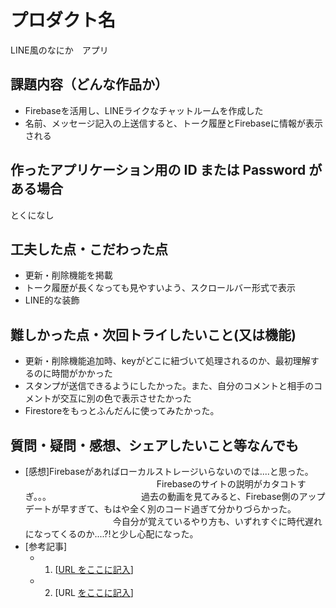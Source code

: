 # プロダクト名

LINE風のなにか　アプリ

## 課題内容（どんな作品か）

- Firebaseを活用し、LINEライクなチャットルームを作成した
- 名前、メッセージ記入の上送信すると、トーク履歴とFirebaseに情報が表示される

## 作ったアプリケーション用の ID または Password がある場合

とくになし

## 工夫した点・こだわった点

- 更新・削除機能を掲載
- トーク履歴が長くなっても見やすいよう、スクロールバー形式で表示
- LINE的な装飾

## 難しかった点・次回トライしたいこと(又は機能)

- 更新・削除機能追加時、keyがどこに紐づいて処理されるのか、最初理解するのに時間がかかった
- スタンプが送信できるようにしたかった。また、自分のコメントと相手のコメントが交互に別の色で表示させたかった
- Firestoreをもっとふんだんに使ってみたかった。

## 質問・疑問・感想、シェアしたいこと等なんでも

- [感想]Firebaseがあればローカルストレージいらないのでは....と思った。
　　　　　　　　　　　　　　　Firebaseのサイトの説明がカタコトすぎ。。。
  　　　　　　　　　　過去の動画を見てみると、Firebase側のアップデートが早すぎて、もはや全く別のコード過ぎて分かりづらかった。
  　　　　　　　　　　今自分が覚えているやり方も、いずれすぐに時代遅れになってくるのか....?!と少し心配になった。
- [参考記事]
  - 1. [[URL をここに記入](https://tech.airis0.com/blog/firebase-realtime-database/)]
  - 2. [URL [をここに記入](https://www.youtube.com/watch?v=0X2wpe1m0L4&t=29s)]
